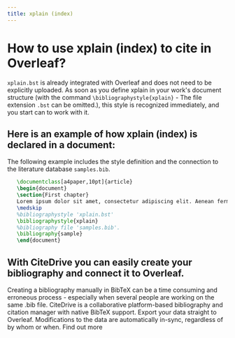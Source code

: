 ```yaml
---
title: xplain (index)
---
```


# How to use xplain (index) to cite in Overleaf? 
`xplain.bst` is already integrated with Overleaf and does not need to be explicitly uploaded. As soon as you define xplain in your work's document structure (with the command `\bibliographystyle{xplain}` - The file extension `.bst` can be omitted.), this style is recognized immediately, and you start can to work with it.

## Here is an example of how xplain (index) is declared in a document:
The following example includes the style definition and the connection to the literature database `samples.bib`.
```tex
   \documentclass[a4paper,10pt]{article}
   \begin{document}
   \section{First chapter}
   Lorem ipsum dolor sit amet, consectetur adipiscing elit. Aenean fermentum justo massa, ut maximus mauris sodales et. Aenean vel elit a erat rhoncus pharetra.
   \medskip
   %bibliographystyle 'xplain.bst'
   \bibliographystyle{xplain}
   %bibliography file 'samples.bib'.
   \bibliography{sample}
   \end{document}
```

## With CiteDrive you can easily create your bibliography and connect it to Overleaf. 
Creating a bibliography manually in BibTeX can be a time consuming and erroneous process - especially when several people are working on the same .bib file. CiteDrive is a collaborative platform-based bibliography and citation manager with native BibTeX support. Export your data straight to Overleaf. Modifications to the data are automatically in-sync, regardless of by whom or when. Find out more